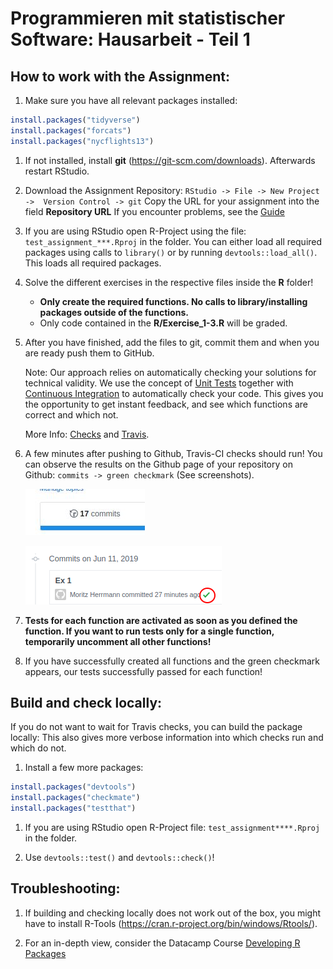 # Programmieren mit statistischer Software: Hausarbeit - Teil 1

## How to work with the Assignment:
1. Make sure you have all relevant packages installed:
```r
install.packages("tidyverse")
install.packages("forcats")
install.packages("nycflights13")
```

1. If not installed, install **git** (https://git-scm.com/downloads). Afterwards restart RStudio.

1. Download the Assignment Repository:
  `RStudio -> File -> New Project ->  Version Control -> git`
  Copy the URL for your assignment into the field **Repository URL**
  If you encounter problems, see the [Guide](https://support.rstudio.com/hc/en-us/articles/200532077-Version-Control-with-Git-and-SVN)

1. If you are using RStudio open R-Project using the file: `test_assignment_***.Rproj` in the folder.
   You can either load all required packages using calls to `library()` or by running 
   `devtools::load_all()`. This loads all required packages.

1. Solve the different exercises in the respective files inside the **R** folder!
    -  **Only create the required functions. No calls to library/installing packages outside of the functions.**
    - Only code contained in the **R/Exercise_1-3.R** will be graded.

1. After you have finished, add the files to git, commit them and when you are ready push them to GitHub.

    Note: 
    Our approach relies on automatically checking your solutions for technical validity.
    We use the concept of [Unit Tests](http://r-pkgs.had.co.nz/tests.html) together with 
    [Continuous Integration](https://en.wikipedia.org/wiki/Continuous_integration) to automatically check your code. 
    This gives you the opportunity to get instant feedback, and see which functions are correct and which not.

    More Info: [Checks](http://r-pkgs.had.co.nz/check.html) and 
               [Travis](https://towardsdatascience.com/travis-ci-for-r-advanced-guide-719cb2d9e0e5).

1. A few minutes after pushing to Github, Travis-CI checks should run!
     You can observe the results on the Github page of your repository on   
     Github: `commits -> green checkmark` (See screenshots).

    ![Commit](inst/commits.jpg)

    ![Checkmark](inst/success.png)

   
1. **Tests for each function are activated as soon as you defined the function.
     If you want to run tests only for a single function, temporarily uncomment all other functions!**

1. If you have successfully created all functions and the green checkmark appears, our tests successfully passed for each function!




## Build and check locally:

If you do not want to wait for Travis checks, you can build the package locally:
This also gives more verbose information into which checks run and which do not.

1. Install a few more packages:
```r
install.packages("devtools")
install.packages("checkmate")
install.packages("testthat")
```

1. If you are using RStudio open R-Project file: `test_assignment****.Rproj` in the folder.

1. Use `devtools::test()` and `devtools::check()`!

## Troubleshooting:

1. If building and checking locally does not work out of the box, you might have to install R-Tools (https://cran.r-project.org/bin/windows/Rtools/).

1. For an in-depth view, consider the Datacamp Course [Developing R Packages](https://www.datacamp.com/courses/developing-r-packages)



